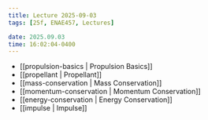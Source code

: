```yaml
---
title: Lecture 2025-09-03
tags: [25f, ENAE457, Lectures]

date: 2025.09.03
time: 16:02:04-0400
---
```


- [[propulsion-basics | Propulsion Basics]]
- [[propellant | Propellant]]
- [[mass-conservation | Mass Conservation]]
- [[momentum-conservation | Momentum Conservation]]
- [[energy-conservation | Energy Conservation]]
- [[impulse | Impulse]]
